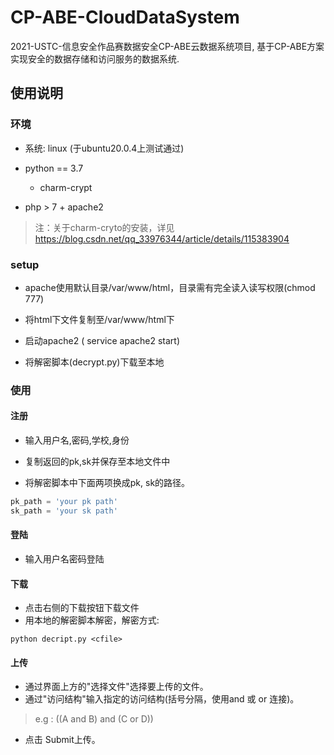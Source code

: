 # CP-ABE-CloudDataSystem
2021-USTC-信息安全作品赛数据安全CP-ABE云数据系统项目, 基于CP-ABE方案实现安全的数据存储和访问服务的数据系统.



## 使用说明



### 环境

+ 系统: linux (于ubuntu20.0.4上测试通过)

+ python == 3.7
  + charm-crypt
+ php > 7 + apache2

> 注：关于charm-cryto的安装，详见 https://blog.csdn.net/qq_33976344/article/details/115383904





### setup

+ apache使用默认目录/var/www/html，目录需有完全读入读写权限(chmod 777)

+ 将html下文件复制至/var/www/html下
+ 启动apache2 ( service apache2 start)
+ 将解密脚本(decrypt.py)下载至本地






### 使用

#### 注册

+ 输入用户名,密码,学校,身份
+ 复制返回的pk,sk并保存至本地文件中

+ 将解密脚本中下面两项换成pk, sk的路径。

~~~python
pk_path = 'your pk path'
sk_path = 'your sk path'
~~~



#### 登陆

+ 输入用户名密码登陆



#### 下载

+ 点击右侧的下载按钮下载文件
+ 用本地的解密脚本解密，解密方式:

~~~shell
python decript.py <cfile>
~~~



#### 上传

+ 通过界面上方的"选择文件"选择要上传的文件。
+ 通过"访问结构"输入指定的访问结构(括号分隔，使用and 或 or 连接)。

>  e.g :  ((A and B) and (C or D))

+ 点击 Submit上传。

  





